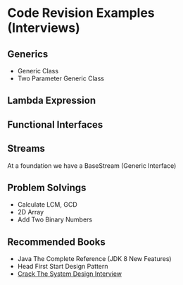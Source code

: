 # Code Revision Examples  (Interviews)


## Generics
* Generic Class
* Two Parameter Generic Class

## Lambda Expression 

## Functional Interfaces

## Streams
At a foundation we have a BaseStream (Generic Interface)


## Problem Solvings
* Calculate LCM, GCD
* 2D Array
* Add Two Binary Numbers

## Recommended Books
* Java The Complete Reference (JDK 8 New Features)
* Head First Start Design Pattern
* [Crack The System Design Interview](https://tianpan.co/notes/2016-02-13-crack-the-system-design-interview)



